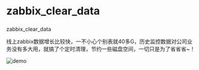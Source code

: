 # zabbix_clear_data

###
zabbix_clear_data

线上zabbix数据增长比较快，一不小心个别表就40多G，历史监控数据对公司业务没有多大用，就搞了个定时清理，节约一些磁盘空间，一切只是为了省省省~！


![demo](https://github.com/MorningSong/zabbix_clear_data/blob/master/demo/sql_table.png)

